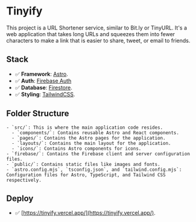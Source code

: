 # Tinyify

This project is a URL Shortener service, similar to Bit.ly or TinyURL. It's a web application that takes long URLs and squeezes them into fewer characters to make a link that is easier to share, tweet, or email to friends.

## Stack

- ✅ **Framework**: [Astro](https://astro.build/).
- ✅ **Auth**: [Firebase Auth](https://firebase.google.com/)
- ✅ **Database**: [Firestore](https://firebase.google.com/).
- ✅ **Styling**: [TailwindCSS](https://tailwindcss.com).

## Folder Structure

```
- `src/`: This is where the main application code resides.
  - `components/`: Contains reusable Astro and React components.
  - `pages/`: Contains the Astro pages for the application.
  - `layouts/`: Contains the main layout for the application.
  - `icons/`: Contains Astro components for icons.
- `firebase/`: Contains the Firebase client and server configuration files.
- `public/`: Contains static files like images and fonts.
- `astro.config.mjs`, `tsconfig.json`, and `tailwind.config.mjs`: Configuration files for Astro, TypeScript, and Tailwind CSS respectively.
```

## Deploy

- ✅ [https://tinyify.vercel.app/](https://tinyify.vercel.app/).
